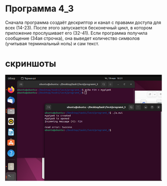 # Программа 4_3 
Сначала программа создаёт дескриптор и канал с правами доступа для всех (14-23). После этого запускается бесконечный цикл, в котором приложение прослушивает его (32-41). Если программа получила сообщение (34ая строчка), она выведет количество символов (учитывая терминальный ноль) и сам текст.
# скриншоты
![01](IMAGE/programm4_3.png)

